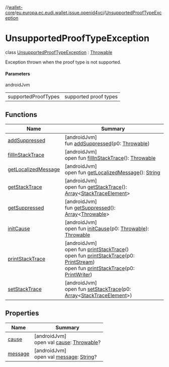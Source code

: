 //[wallet-core](../../../index.md)/[eu.europa.ec.eudi.wallet.issue.openid4vci](../index.md)/[UnsupportedProofTypeException](index.md)

# UnsupportedProofTypeException

class [UnsupportedProofTypeException](index.md) : [Throwable](https://kotlinlang.org/api/latest/jvm/stdlib/kotlin/-throwable/index.html)

Exception thrown when the proof type is not supported.

#### Parameters

androidJvm

|                     |                       |
|---------------------|-----------------------|
| supportedProofTypes | supported proof types |

## Functions

| Name                                                                | Summary                                                                                                                                                                                                                                                                                                                                                                                                                                     |
|---------------------------------------------------------------------|---------------------------------------------------------------------------------------------------------------------------------------------------------------------------------------------------------------------------------------------------------------------------------------------------------------------------------------------------------------------------------------------------------------------------------------------|
| [addSuppressed](index.md#282858770%2FFunctions%2F1615067946)        | [androidJvm]<br>fun [addSuppressed](index.md#282858770%2FFunctions%2F1615067946)(p0: [Throwable](https://kotlinlang.org/api/latest/jvm/stdlib/kotlin/-throwable/index.html))                                                                                                                                                                                                                                                                |
| [fillInStackTrace](index.md#-1102069925%2FFunctions%2F1615067946)   | [androidJvm]<br>open fun [fillInStackTrace](index.md#-1102069925%2FFunctions%2F1615067946)(): [Throwable](https://kotlinlang.org/api/latest/jvm/stdlib/kotlin/-throwable/index.html)                                                                                                                                                                                                                                                        |
| [getLocalizedMessage](index.md#1043865560%2FFunctions%2F1615067946) | [androidJvm]<br>open fun [getLocalizedMessage](index.md#1043865560%2FFunctions%2F1615067946)(): [String](https://kotlinlang.org/api/latest/jvm/stdlib/kotlin/-string/index.html)                                                                                                                                                                                                                                                            |
| [getStackTrace](index.md#2050903719%2FFunctions%2F1615067946)       | [androidJvm]<br>open fun [getStackTrace](index.md#2050903719%2FFunctions%2F1615067946)(): [Array](https://kotlinlang.org/api/latest/jvm/stdlib/kotlin/-array/index.html)&lt;[StackTraceElement](https://developer.android.com/reference/kotlin/java/lang/StackTraceElement.html)&gt;                                                                                                                                                        |
| [getSuppressed](index.md#672492560%2FFunctions%2F1615067946)        | [androidJvm]<br>fun [getSuppressed](index.md#672492560%2FFunctions%2F1615067946)(): [Array](https://kotlinlang.org/api/latest/jvm/stdlib/kotlin/-array/index.html)&lt;[Throwable](https://kotlinlang.org/api/latest/jvm/stdlib/kotlin/-throwable/index.html)&gt;                                                                                                                                                                            |
| [initCause](index.md#-418225042%2FFunctions%2F1615067946)           | [androidJvm]<br>open fun [initCause](index.md#-418225042%2FFunctions%2F1615067946)(p0: [Throwable](https://kotlinlang.org/api/latest/jvm/stdlib/kotlin/-throwable/index.html)): [Throwable](https://kotlinlang.org/api/latest/jvm/stdlib/kotlin/-throwable/index.html)                                                                                                                                                                      |
| [printStackTrace](index.md#-1769529168%2FFunctions%2F1615067946)    | [androidJvm]<br>open fun [printStackTrace](index.md#-1769529168%2FFunctions%2F1615067946)()<br>open fun [printStackTrace](index.md#1841853697%2FFunctions%2F1615067946)(p0: [PrintStream](https://developer.android.com/reference/kotlin/java/io/PrintStream.html))<br>open fun [printStackTrace](index.md#1175535278%2FFunctions%2F1615067946)(p0: [PrintWriter](https://developer.android.com/reference/kotlin/java/io/PrintWriter.html)) |
| [setStackTrace](index.md#2135801318%2FFunctions%2F1615067946)       | [androidJvm]<br>open fun [setStackTrace](index.md#2135801318%2FFunctions%2F1615067946)(p0: [Array](https://kotlinlang.org/api/latest/jvm/stdlib/kotlin/-array/index.html)&lt;[StackTraceElement](https://developer.android.com/reference/kotlin/java/lang/StackTraceElement.html)&gt;)                                                                                                                                                      |

## Properties

| Name                                                     | Summary                                                                                                                                                                  |
|----------------------------------------------------------|--------------------------------------------------------------------------------------------------------------------------------------------------------------------------|
| [cause](index.md#-654012527%2FProperties%2F1615067946)   | [androidJvm]<br>open val [cause](index.md#-654012527%2FProperties%2F1615067946): [Throwable](https://kotlinlang.org/api/latest/jvm/stdlib/kotlin/-throwable/index.html)? |
| [message](index.md#1824300659%2FProperties%2F1615067946) | [androidJvm]<br>open val [message](index.md#1824300659%2FProperties%2F1615067946): [String](https://kotlinlang.org/api/latest/jvm/stdlib/kotlin/-string/index.html)?     |
